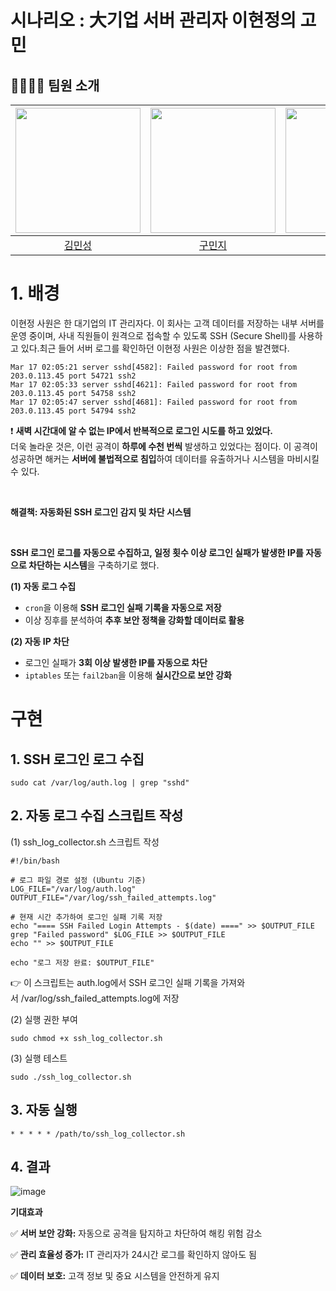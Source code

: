# 시나리오 : 大기업 서버 관리자 이현정의 고민


## 👨‍👨‍👦‍👦 팀원 소개  
| <img src="https://avatars.githubusercontent.com/u/87555330?v=4" width="200px"> | <img src="https://avatars.githubusercontent.com/u/82265395?v=4" width="200px"> | <img src="https://github.com/JaeHee-devSpace.png" width="200px"> | <img src="https://avatars.githubusercontent.com/u/115103394?v=4" width="200px"> |
| :---: | :---: | :---: | :---: |
| [김민성](https://github.com/minsung159357) | [구민지](https://github.com/minjee83) | [박재희](https://github.com/JaeHee-devSpace) | [이현정](https://github.com/nanahj) |


# 1. 배경

이현정 사원은 한 대기업의 IT 관리자다. 이 회사는 고객 데이터를 저장하는 내부 서버를 운영 중이며, 사내 직원들이 원격으로 접속할 수 있도록 SSH (Secure Shell)를 사용하고 있다.최근 들어 서버 로그를 확인하던 이현정 사원은 이상한 점을 발견했다.
```
Mar 17 02:05:21 server sshd[4582]: Failed password for root from 203.0.113.45 port 54721 ssh2
Mar 17 02:05:33 server sshd[4621]: Failed password for root from 203.0.113.45 port 54758 ssh2
Mar 17 02:05:47 server sshd[4681]: Failed password for root from 203.0.113.45 port 54794 ssh2
```
❗ **새벽 시간대에 알 수 없는 IP에서 반복적으로 로그인 시도를 하고 있었다.** 
<br/>
더욱 놀라운 것은, 이런 공격이 **하루에 수천 번씩** 발생하고 있었다는 점이다. 이 공격이 성공하면 해커는 **서버에 불법적으로 침입**하여 데이터를 유출하거나 시스템을 마비시킬 수 있다.

<br/>

**해결책: 자동화된 SSH 로그인 감지 및 차단 시스템**

<br/>


**SSH 로그인 로그를 자동으로 수집하고, 일정 횟수 이상 로그인 실패가 발생한 IP를 자동으로 차단하는 시스템**을 구축하기로 했다.

**(1) 자동 로그 수집**

- `cron`을 이용해 **SSH 로그인 실패 기록을 자동으로 저장**
- 이상 징후를 분석하여 **추후 보안 정책을 강화할 데이터로 활용**


**(2) 자동 IP 차단**

- 로그인 실패가 **3회 이상 발생한 IP를 자동으로 차단**
- `iptables` 또는 `fail2ban`을 이용해 **실시간으로 보안 강화**

# **구현**
## 1. SSH 로그인 로그 수집
   ```
   sudo cat /var/log/auth.log | grep "sshd"
   ```
## 2. 자동 로그 수집 스크립트 작성
(1) ssh_log_collector.sh 스크립트 작성
```
#!/bin/bash

# 로그 파일 경로 설정 (Ubuntu 기준)
LOG_FILE="/var/log/auth.log"
OUTPUT_FILE="/var/log/ssh_failed_attempts.log"

# 현재 시간 추가하여 로그인 실패 기록 저장
echo "==== SSH Failed Login Attempts - $(date) ====" >> $OUTPUT_FILE
grep "Failed password" $LOG_FILE >> $OUTPUT_FILE
echo "" >> $OUTPUT_FILE

echo "로그 저장 완료: $OUTPUT_FILE"
```
👉 이 스크립트는 auth.log에서 SSH 로그인 실패 기록을 가져와서 /var/log/ssh_failed_attempts.log에 저장



(2) 실행 권한 부여
```
sudo chmod +x ssh_log_collector.sh
```


(3) 실행 테스트
```
sudo ./ssh_log_collector.sh
```


## 3. 자동 실행
```
* * * * * /path/to/ssh_log_collector.sh
```


## 4. 결과

![image](https://github.com/user-attachments/assets/7329f5b9-c504-4d3e-b3de-15a35eed5e72)

**기대효과**

✅ **서버 보안 강화:** 자동으로 공격을 탐지하고 차단하여 해킹 위험 감소 

✅ **관리 효율성 증가:** IT 관리자가 24시간 로그를 확인하지 않아도 됨

✅ **데이터 보호:** 고객 정보 및 중요 시스템을 안전하게 유지
